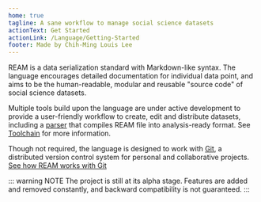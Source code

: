```yaml
---
home: true
tagline: A sane workflow to manage social science datasets
actionText: Get Started
actionLink: /Language/Getting-Started
footer: Made by Chih-Ming Louis Lee
---
```


REAM is a data serialization standard with Markdown-like syntax.
The language encourages detailed documentation for individual data point, and aims to be the human-readable, modular and reusable "source code" of social science datasets.


Multiple tools build upon the language are under active development to provide a user-friendly workflow to create, edit and distribute datasets, including a [parser](/Toolchain/Parser) that compiles REAM file into analysis-ready format.
See [Toolchain](./Toolchain) for more information.

Though not required, the language is designed to work with [Git](https://git-scm.com/), a distributed version control system for personal and collaborative projects.
[See how REAM works with Git](/Language/Git-Integration)

::: warning NOTE
The project is still at its alpha stage.
Features are added and removed constantly, and backward compatibility is not guaranteed.
:::
